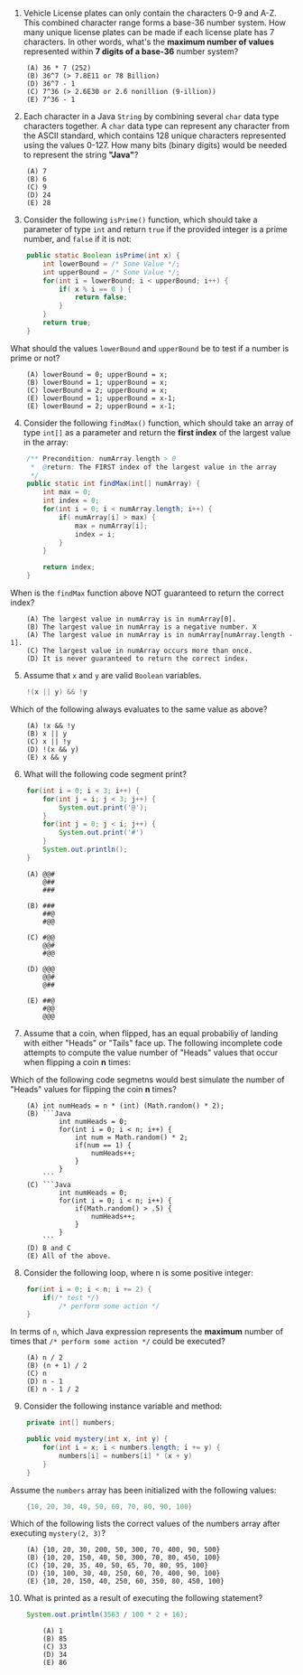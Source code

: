 1. Vehicle License plates can only contain the characters 0-9 and A-Z. This combined character range forms a base-36 number system. How many unique license plates can be made if each license plate has 7 characters. In other words, what's the **maximum number of values** represented within **7 digits of a base-36** number system?

```
    (A) 36 * 7 (252)
    (B) 36^7 (> 7.8E11 or 78 Billion)
    (D) 36^7 - 1
    (C) 7^36 (> 2.6E30 or 2.6 nonillion (9-illion))
    (E) 7^36 - 1
```

2. Each character in a Java `String` by combining several `char` data type characters together. A `char` data type can represent any character from the ASCII standard, which contains 128 unique characters represented using the values 0-127. How many bits (binary digits) would be needed to represent the string **"Java"**?

```
    (A) 7
    (B) 6
    (C) 9
    (D) 24
    (E) 28
```

3. Consider the following `isPrime()` function, which should take a parameter of type `int` and return `true` if the provided integer is a prime number, and `false` if it is not:

```Java
    public static Boolean isPrime(int x) {
        int lowerBound = /* Some Value */;
        int upperBound = /* Some Value */;
        for(int i = lowerBound; i < upperBound; i++) {
            if( x % i == 0 ) {
                return false;
            }
        }
        return true;
    }
```

What should the values `lowerBound` and `upperBound` be to test if a number is prime or not?

```
    (A) lowerBound = 0; upperBound = x;
    (B) lowerBound = 1; upperBound = x;
    (C) lowerBound = 2; upperBound = x;
    (E) lowerBound = 1; upperBound = x-1;
    (E) lowerBound = 2; upperBound = x-1;
```

4. Consider the following `findMax()` function, which should take an array of type `int[]` as a parameter and return the **first index** of the largest value in the array:

```java
    /** Precondition: numArray.length > 0
     *  @return: The FIRST index of the largest value in the array
     */
    public static int findMax(int[] numArray) {
        int max = 0;
        int index = 0;
        for(int i = 0; i < numArray.length; i++) {
            if( numArray[i] > max) {
                max = numArray[i];
                index = i;
            }
        }

        return index;
    }
```

When is the `findMax` function above NOT guaranteed to return the correct index?

```
    (A) The largest value in numArray is in numArray[0].
    (B) The largest value in numArray is a negative number. X
    (A) The largest value in numArray is in numArray[numArray.length - 1].
    (C) The largest value in numArray occurs more than once.
    (D) It is never guaranteed to return the correct index.
```

5. Assume that `x` and `y` are valid `Boolean` variables.

```Java
    !(x || y) && !y
```

Which of the following always evaluates to the same value as above?

```
    (A) !x && !y
    (B) x || y
    (C) x || !y
    (D) !(x && y)
    (E) x && y
```

6. What will the following code segment print?

```Java
    for(int i = 0; i < 3; i++) {
        for(int j = i; j < 3; j++) {
            System.out.print('@');
        }
        for(int j = 0; j < i; j++) {
            System.out.print('#')
        }
        System.out.println();
    }
```

```
    (A) @@#
        @##
        ###

    (B) ###
        ##@
        #@@

    (C) #@@
        @@#
        #@@

    (D) @@@
        @@#
        @##

    (E) ##@
        #@@
        @@@
```

7. Assume that a coin, when flipped, has an equal probabiliy of landing with either "Heads" or "Tails" face up. The following incomplete code attempts to compute the value number of "Heads" values that occur when flipping a coin **n** times:

Which of the following code segmetns would best simulate the number of "Heads" values for flipping the coin **n** times?

```
    (A) int numHeads = n * (int) (Math.random() * 2);
    (B) ```Java
            int numHeads = 0;
            for(int i = 0; i < n; i++) {
                int num = Math.random() * 2;
                if(num == 1) {
                    numHeads++;
                }
            }
        ```
    (C) ```Java
            int numHeads = 0;
            for(int i = 0; i < n; i++) {
                if(Math.random() > .5) {
                    numHeads++;
                }
            }
        ```
    (D) B and C
    (E) All of the above.
```

8. Consider the following loop, where n is some positive integer:

```java
    for(int i = 0; i < n; i += 2) {
        if(/* test */)
            /* perform some action */
    }
```

In terms of `n`, which Java expression represents the **maximum** number of times that `/* perform some action */` could be executed?

```
    (A) n / 2
    (B) (n + 1) / 2
    (C) n
    (D) n - 1
    (E) n - 1 / 2
```

9. Consider the following instance variable and method:

```Java
    private int[] numbers;

    public void mystery(int x, int y) {
        for(int i = x; i < numbers.length; i += y) {
            numbers[i] = numbers[i] * (x + y)
        }
    }
```

Assume the `numbers` array has been initialized with the following values:

```Java
    {10, 20, 30, 40, 50, 60, 70, 80, 90, 100}
```

Which of the following lists the correct values of the numbers array after executing `mystery(2, 3)`?

```
    (A) {10, 20, 30, 200, 50, 300, 70, 400, 90, 500}
    (B) {10, 20, 150, 40, 50, 300, 70, 80, 450, 100}
    (C) {10, 20, 35, 40, 50, 65, 70, 80, 95, 100}
    (D) {10, 100, 30, 40, 250, 60, 70, 400, 90, 100}
    (E) {10, 20, 150, 40, 250, 60, 350, 80, 450, 100}
```

10. What is printed as a result of executing the following statement?

```Java
    System.out.println(3563 / 100 * 2 + 16);
```
```
        (A) 1
        (B) 85
        (C) 33
        (D) 34
        (E) 86
```